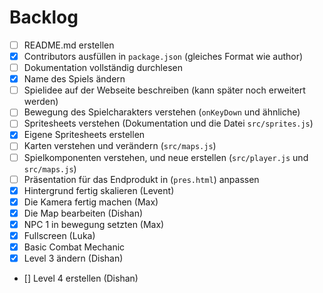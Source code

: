 # Backlog

- [ ] README.md erstellen
- [x] Contributors ausfüllen in `package.json` (gleiches Format wie author)
- [ ] Dokumentation vollständig durchlesen
- [x] Name des Spiels ändern
- [ ] Spielidee auf der Webseite beschreiben (kann später noch erweitert werden)
- [ ] Bewegung des Spielcharakters verstehen (`onKeyDown` und ähnliche)
- [ ] Spritesheets verstehen (Dokumentation und die Datei `src/sprites.js`)
- [x] Eigene Spritesheets erstellen
- [ ] Karten verstehen und verändern (`src/maps.js`)
- [ ] Spielkomponenten verstehen, und neue erstellen (`src/player.js` und
      `src/maps.js`)
- [ ] Präsentation für das Endprodukt in (`pres.html`) anpassen
- [x] Hintergrund fertig skalieren (Levent)
- [x] Die Kamera fertig machen (Max)
- [x] Die Map bearbeiten (Dishan)
- [x] NPC 1 in bewegung setzten (Max)
- [x] Fullscreen (Luka)
- [x] Basic Combat Mechanic
- [x] Level 3 ändern (Dishan)
- [] Level 4 erstellen (Dishan)
